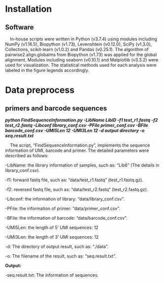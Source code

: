 # Installation

## Software

    In-house scripts were written in Python (v3.7.4) using modules including NumPy (v1.16.5), Biopython (v1.73), Levenshtein (v0.12.0), SciPy (v1.3.0), Collections, scikit-learn (v1.0.2) and Pandas (v0.25.1). The algorithm of pairwise2.align.globalms from Biopython (v1.73) was applied for the global alignment. Modules including seaborn (v0.10.1) and Matplotlib (v3.3.2) were used for visualization. The statistical methods used for each analysis were labeled in the figure legends accordingly.

# Data preprocess

## primers and barcode sequences

<style>
</style>

***python FindSequenceInformation.py -LibName LibID -f1 test_r1.fastq -f2 test_r2.fastq -Libconf library_conf.csv -PFile primer_conf.csv -BFile barcode_conf.csv -UMI5Len 12 -UMI3Len 12 -d output directory -o seq.result.txt***



    The script, “FindSequenceInformation.py”, implements the sequence information of UMI, barcode and primer. The detailed parameters were described as follows:

-LibName: the library information of samples, such as: “Lib6” (The details in library_conf.csv).

-f1: forward fastq file, such as: “data/test_r1.fastq” (test_r1.fastq.gz).

-f2: reversed fastq file, such as: “data/test_r2.fastq” (test_r2.fastq.gz).

-Libconf: the information of library: “data/library_conf.csv”.

-PFile: the information of primer: “data/primer_conf.csv”.

-BFile: the information of barcode: “data/barcode_conf.csv”.

-UMI5Len: the length of 5’ UMI sequences: 12

-UMI3Len: the length of 3’ UMI sequences: 12

-d: The directory of output result, such as: “./data”.

-o: The filename of the result, such as: “seq.result.txt”.

**Output:**

-seq.result.txt:
The information of sequences.
